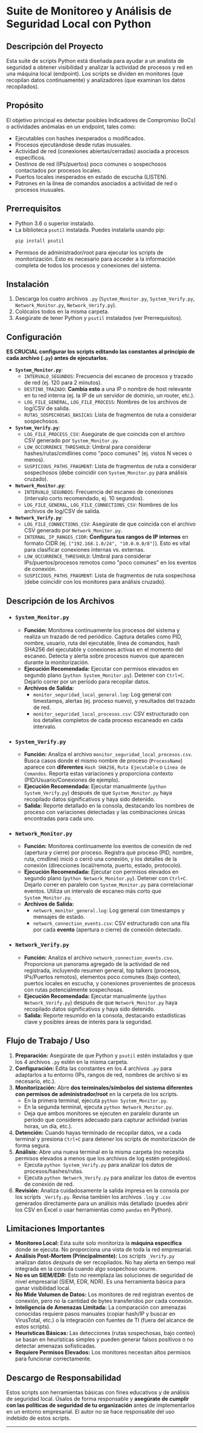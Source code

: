 # Suite de Monitoreo y Análisis de Seguridad Local con Python

## Descripción del Proyecto

Esta suite de scripts Python está diseñada para ayudar a un analista de seguridad a obtener visibilidad y analizar la actividad de procesos y red en una máquina local (endpoint). Los scripts se dividen en monitores (que recopilan datos continuamente) y analizadores (que examinan los datos recopilados).

## Propósito

El objetivo principal es detectar posibles Indicadores de Compromiso (IoCs) o actividades anómalas en un endpoint, tales como:

* Ejecutables con hashes inesperados o modificados.
* Procesos ejecutándose desde rutas inusuales.
* Actividad de red (conexiones abiertas/cerradas) asociada a procesos específicos.
* Destinos de red (IPs/puertos) poco comunes o sospechosos contactados por procesos locales.
* Puertos locales inesperados en estado de escucha (LISTEN).
* Patrones en la línea de comandos asociados a actividad de red o procesos inusuales.

## Prerrequisitos

* Python 3.6 o superior instalado.
* La biblioteca `psutil` instalada. Puedes instalarla usando pip:
    ```bash
    pip install psutil
    ```
* Permisos de administrador/root para ejecutar los scripts de monitorización. Esto es necesario para acceder a la información completa de todos los procesos y conexiones del sistema.

## Instalación

1.  Descarga los cuatro archivos `.py` (`System_Monitor.py`, `System_Verify.py`, `Network_Monitor.py`, `Network_Verify.py`).
2.  Colócalos todos en la misma carpeta.
3.  Asegúrate de tener Python y `psutil` instalados (ver Prerrequisitos).

## Configuración

**ES CRUCIAL configurar los scripts editando las constantes al principio de cada archivo (`.py`) antes de ejecutarlos.**

* **`System_Monitor.py`**:
    * `INTERVALO_SEGUNDOS`: Frecuencia del escaneo de procesos y trazado de red (ej. 120 para 2 minutos).
    * `DESTINO_TRAZADO`: **Cambia esto** a una IP o nombre de host relevante en tu red interna (ej. la IP de un servidor de dominio, un router, etc.).
    * `LOG_FILE_GENERAL`, `LOG_FILE_PROCESS`: Nombres de los archivos de log/CSV de salida.
    * `RUTAS_SOSPECHOSAS_BASICAS`: Lista de fragmentos de ruta a considerar sospechosos.
* **`System_Verify.py`**:
    * `LOG_FILE_PROCESS_CSV`: Asegúrate de que coincida con el archivo CSV generado por `System_Monitor.py`.
    * `LOW_OCCURRENCE_THRESHOLD`: Umbral para considerar hashes/rutas/cmdlines como "poco comunes" (ej. vistos N veces o menos).
    * `SUSPICIOUS_PATHS_FRAGMENT`: Lista de fragmentos de ruta a considerar sospechosos (debe coincidir con `System_Monitor.py` para análisis cruzado).
* **`Network_Monitor.py`**:
    * `INTERVALO_SEGUNDOS`: Frecuencia del escaneo de conexiones (intervalo corto recomendado, ej. 10 segundos).
    * `LOG_FILE_GENERAL`, `LOG_FILE_CONNECTIONS_CSV`: Nombres de los archivos de log/CSV de salida.
* **`Network_Verify.py`**:
    * `LOG_FILE_CONNECTIONS_CSV`: Asegúrate de que coincida con el archivo CSV generado por `Network_Monitor.py`.
    * `INTERNAL_IP_RANGES_CIDR`: **Configura tus rangos de IP internos** en formato CIDR (ej. `["192.168.1.0/24", "10.0.0.0/8"]`). Esto es vital para clasificar conexiones internas vs. externas.
    * `LOW_OCCURRENCE_THRESHOLD`: Umbral para considerar IPs/puertos/procesos remotos como "poco comunes" en los eventos de conexión.
    * `SUSPICIOUS_PATHS_FRAGMENT`: Lista de fragmentos de ruta sospechosa (debe coincidir con los monitores para análisis cruzado).

## Descripción de los Archivos

* ### `System_Monitor.py`
    * **Función:** Monitorea continuamente los procesos del sistema y realiza un trazado de red periódico. Captura detalles como PID, nombre, usuario, ruta del ejecutable, línea de comandos, hash SHA256 del ejecutable y conexiones activas en el momento del escaneo. Detecta y alerta sobre procesos nuevos que aparecen durante la monitorización.
    * **Ejecución Recomendada:** Ejecutar con permisos elevados en segundo plano (`python System_Monitor.py`). Detener con `Ctrl+C`. Dejarlo correr por un período para recopilar datos.
    * **Archivos de Salida:**
        * `monitor_seguridad_local_general.log`: Log general con timestamps, alertas (ej. proceso nuevo), y resultados del trazado de red.
        * `monitor_seguridad_local_procesos.csv`: CSV estructurado con los detalles completos de cada proceso escaneado en cada intervalo.

* ### `System_Verify.py`
    * **Función:** Analiza el archivo `monitor_seguridad_local_procesos.csv`. Busca casos donde el mismo nombre de proceso (`ProcessName`) aparece con **diferentes** `Hash SHA256`, `Ruta Ejecutable` o `Línea de Comandos`. Reporta estas variaciones y proporciona contexto (PID/Usuario/Conexiones de ejemplo).
    * **Ejecución Recomendada:** Ejecutar manualmente (`python System_Verify.py`) después de que `System_Monitor.py` haya recopilado datos significativos y haya sido detenido.
    * **Salida:** Reporte detallado en la consola, destacando los nombres de proceso con variaciones detectadas y las combinaciones únicas encontradas para cada uno.

* ### `Network_Monitor.py`
    * **Función:** Monitorea continuamente los eventos de conexión de red (apertura y cierre) por proceso. Registra qué proceso (PID, nombre, ruta, cmdline) inició o cerró una conexión, y los detalles de la conexión (direcciones local/remota, puerto, estado, protocolo).
    * **Ejecución Recomendada:** Ejecutar con permisos elevados en segundo plano (`python Network_Monitor.py`). Detener con `Ctrl+C`. Dejarlo correr en paralelo con `System_Monitor.py` para correlacionar eventos. Utiliza un intervalo de escaneo más corto que `System_Monitor.py`.
    * **Archivos de Salida:**
        * `network_monitor_general.log`: Log general con timestamps y mensajes de estado.
        * `network_connection_events.csv`: CSV estructurado con una fila por cada **evento** (apertura o cierre) de conexión detectado.

* ### `Network_Verify.py`
    * **Función:** Analiza el archivo `network_connection_events.csv`. Proporciona un panorama agregado de la actividad de red registrada, incluyendo resumen general, top talkers (procesos, IPs/Puertos remotos), elementos poco comunes (bajo conteo), puertos locales en escucha, y conexiones provenientes de procesos con rutas potencialmente sospechosas.
    * **Ejecución Recomendada:** Ejecutar manualmente (`python Network_Verify.py`) después de que `Network_Monitor.py` haya recopilado datos significativos y haya sido detenido.
    * **Salida:** Reporte resumido en la consola, destacando estadísticas clave y posibles áreas de interés para la seguridad.

## Flujo de Trabajo / Uso

1.  **Preparación:** Asegúrate de que Python y `psutil` estén instalados y que los 4 archivos `.py` estén en la misma carpeta.
2.  **Configuración:** Edita las constantes en los 4 archivos `.py` para adaptarlos a tu entorno (IPs, rangos de red, nombres de archivo si es necesario, etc.).
3.  **Monitorización:** Abre **dos terminales/símbolos del sistema diferentes con permisos de administrador/root** en la carpeta de los scripts.
    * En la primera terminal, ejecuta `python System_Monitor.py`.
    * En la segunda terminal, ejecuta `python Network_Monitor.py`.
    * Deja que ambos monitores se ejecuten en paralelo durante un período que consideres adecuado para capturar actividad (varias horas, un día, etc.).
4.  **Detención:** Cuando hayas terminado de recopilar datos, ve a cada terminal y presiona `Ctrl+C` para detener los scripts de monitorización de forma segura.
5.  **Análisis:** Abre una nueva terminal en la misma carpeta (no necesita permisos elevados a menos que los archivos de log estén protegidos).
    * Ejecuta `python System_Verify.py` para analizar los datos de procesos/hashes/rutas.
    * Ejecuta `python Network_Verify.py` para analizar los datos de eventos de conexión de red.
6.  **Revisión:** Analiza cuidadosamente la salida impresa en la consola por los scripts `_Verify.py`. Revisa también los archivos `.log` y `.csv` generados directamente para un análisis más detallado (puedes abrir los CSV en Excel o usar herramientas como `pandas` en Python).

## Limitaciones Importantes

* **Monitoreo Local:** Esta suite solo monitoriza la **máquina específica** donde se ejecuta. No proporciona una vista de toda la red empresarial.
* **Análisis Post-Mortem (Principalmente):** Los scripts `_Verify.py` analizan datos *después* de ser recopilados. No hay alerta en tiempo real integrada en la consola cuando algo sospechoso ocurre.
* **No es un SIEM/EDR:** Esto no reemplaza las soluciones de seguridad de nivel empresarial (SIEM, EDR, NDR). Es una herramienta básica para ganar visibilidad local.
* **No Mide Volumen de Datos:** Los monitores de red registran eventos de conexión, pero no la cantidad de bytes transferidos por cada conexión.
* **Inteligencia de Amenazas Limitada:** La comparación con amenazas conocidas requiere pasos manuales (copiar hash/IP y buscar en VirusTotal, etc.) o la integración con fuentes de TI (fuera del alcance de estos scripts).
* **Heurísticas Básicas:** Las detecciones (rutas sospechosas, bajo conteo) se basan en heurísticas simples y pueden generar falsos positivos o no detectar amenazas sofisticadas.
* **Requiere Permisos Elevados:** Los monitores necesitan altos permisos para funcionar correctamente.

## Descargo de Responsabilidad

Estos scripts son herramientas básicas con fines educativos y de análisis de seguridad local. Úsalos de forma responsable y **asegúrate de cumplir con las políticas de seguridad de tu organización** antes de implementarlos en un entorno empresarial. El autor no se hace responsable del uso indebido de estos scripts.

---